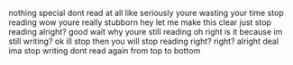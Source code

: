 nothing special 
dont read at all
like seriously 
youre wasting your time
stop reading
wow youre really stubborn 
hey
let me make this clear
just stop reading
alright?
good
wait why youre still reading
oh right
is it because im still writing?
ok ill stop
then you will stop reading right?
right?
alright deal
ima stop writing 
dont read again from top to bottom
